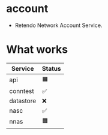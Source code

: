 # account
- Retendo Network Account Service.

# What works
| Service        | Status       |
| -------------- | ------------ |
| api            | 🟧           |
| conntest       | ✅           |
| datastore      | ❌           |
| nasc           | ✅           |
| nnas           | 🟧           |
